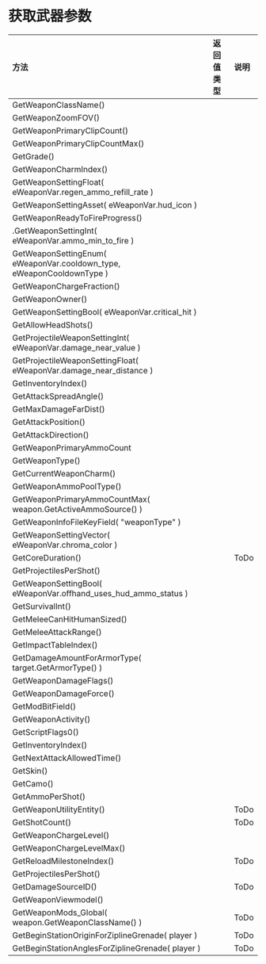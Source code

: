 # 获取武器参数

| 方法 | 返回值类型 | 说明 |
| :--- | :--- | :--- |
| GetWeaponClassName\(\) |  |  |
| GetWeaponZoomFOV\(\) |  |  |
| GetWeaponPrimaryClipCount\(\) |  |  |
| GetWeaponPrimaryClipCountMax\(\) |  |  |
| GetGrade\(\) |  |  |
| GetWeaponCharmIndex\(\) |  |  |
| GetWeaponSettingFloat\( eWeaponVar.regen\_ammo\_refill\_rate \) |  |  |
| GetWeaponSettingAsset\( eWeaponVar.hud\_icon \) |  |  |
| GetWeaponReadyToFireProgress\(\) |  |  |
| .GetWeaponSettingInt\( eWeaponVar.ammo\_min\_to\_fire \) |  |  |
| GetWeaponSettingEnum\( eWeaponVar.cooldown\_type, eWeaponCooldownType \) |  |  |
| GetWeaponChargeFraction\(\) |  |  |
| GetWeaponOwner\(\) |  |  |
| GetWeaponSettingBool\( eWeaponVar.critical\_hit \) |  |  |
| GetAllowHeadShots\(\) |  |  |
| GetProjectileWeaponSettingInt\( eWeaponVar.damage\_near\_value \) |  |  |
| GetProjectileWeaponSettingFloat\( eWeaponVar.damage\_near\_distance \) |  |  |
| GetInventoryIndex\(\) |  |  |
| GetAttackSpreadAngle\(\) |  |  |
| GetMaxDamageFarDist\(\) |  |  |
| GetAttackPosition\(\) |  |  |
| GetAttackDirection\(\) |  |  |
| GetWeaponPrimaryAmmoCount |  |  |
| GetWeaponType\(\) |  |  |
| GetCurrentWeaponCharm\(\) |  |  |
| GetWeaponAmmoPoolType\(\) |  |  |
| GetWeaponPrimaryAmmoCountMax\( weapon.GetActiveAmmoSource\(\) \) |  |  |
| GetWeaponInfoFileKeyField\( "weaponType" \) |  |  |
| GetWeaponSettingVector\( eWeaponVar.chroma\_color \) |  |  |
| GetCoreDuration\(\) |  | ToDo |
| GetProjectilesPerShot\(\) |  |  |
| GetWeaponSettingBool\( eWeaponVar.offhand\_uses\_hud\_ammo\_status \) |  |  |
| GetSurvivalInt\(\) |  |  |
| GetMeleeCanHitHumanSized\(\) |  |  |
| GetMeleeAttackRange\(\) |  |  |
| GetImpactTableIndex\(\) |  |  |
| GetDamageAmountForArmorType\( target.GetArmorType\(\) \) |  |  |
| GetWeaponDamageFlags\(\) |  |  |
| GetWeaponDamageForce\(\) |  |  |
| GetModBitField\(\) |  |  |
| GetWeaponActivity\(\) |  |  |
| GetScriptFlags0\(\) |  |  |
| GetInventoryIndex\(\) |  |  |
| GetNextAttackAllowedTime\(\) |  |  |
| GetSkin\(\) |  |  |
| GetCamo\(\) |  |  |
| GetAmmoPerShot\(\) |  |  |
| GetWeaponUtilityEntity\(\) |  | ToDo |
| GetShotCount\(\) |  | ToDo |
| GetWeaponChargeLevel\(\) |  |  |
| GetWeaponChargeLevelMax\(\) |  |  |
| GetReloadMilestoneIndex\(\) |  | ToDo |
| GetProjectilesPerShot\(\) |  |  |
| GetDamageSourceID\(\) |  | ToDo |
| GetWeaponViewmodel\(\) |  |  |
| GetWeaponMods\_Global\( weapon.GetWeaponClassName\(\) \) |  | ToDo |
| GetBeginStationOriginForZiplineGrenade\( player \) |  | ToDo |
| GetBeginStationAnglesForZiplineGrenade\( player \) |  | ToDo |

